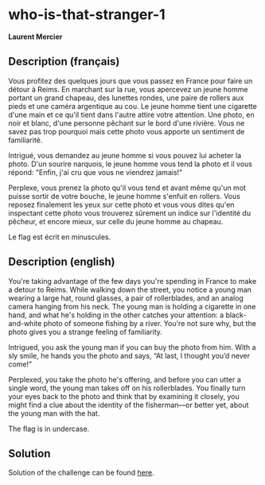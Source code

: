 # who-is-that-stranger-1

**Laurent Mercier** [](https://github.com/Laurent-Mercier)

## Description (français)

Vous profitez des quelques jours que vous passez en France pour faire un détour à Reims. En marchant sur la rue, vous apercevez un jeune homme portant un grand chapeau, des lunettes rondes, une paire de rollers aux pieds et une caméra argentique au cou. Le jeune homme tient une cigarette d'une main et ce qu'il tient dans l'autre attire votre attention. Une photo, en noir et blanc, d'une personne pêchant sur le bord d'une rivière. Vous ne savez pas trop pourquoi mais cette photo vous apporte un sentiment de familiarité.

Intrigué, vous demandez au jeune homme si vous pouvez lui acheter la photo. D'un sourire narquois, le jeune homme vous tend la photo et il vous répond: "Enfin, j'ai cru que vous ne viendrez jamais!"

Perplexe, vous prenez la photo qu'il vous tend et avant même qu'un mot puisse sortir de votre bouche, le jeune homme s'enfuit en rollers. Vous reposez finalement les yeux sur cette photo et vous vous dites qu'en inspectant cette photo vous trouverez sûrement un indice sur l'identité du pêcheur, et encore mieux, sur celle du jeune homme au chapeau.

Le flag est écrit en minuscules.

## Description (english)

You're taking advantage of the few days you're spending in France to make a detour to Reims. While walking down the street, you notice a young man wearing a large hat, round glasses, a pair of rollerblades, and an analog camera hanging from his neck. The young man is holding a cigarette in one hand, and what he's holding in the other catches your attention: a black-and-white photo of someone fishing by a river. You're not sure why, but the photo gives you a strange feeling of familiarity.

Intrigued, you ask the young man if you can buy the photo from him. With a sly smile, he hands you the photo and says, “At last, I thought you’d never come!”

Perplexed, you take the photo he's offering, and before you can utter a single word, the young man takes off on his rollerblades. You finally turn your eyes back to the photo and think that by examining it closely, you might find a clue about the identity of the fisherman—or better yet, about the young man with the hat.

The flag is in undercase.

## Solution

Solution of the challenge can be found [here](solution/).
